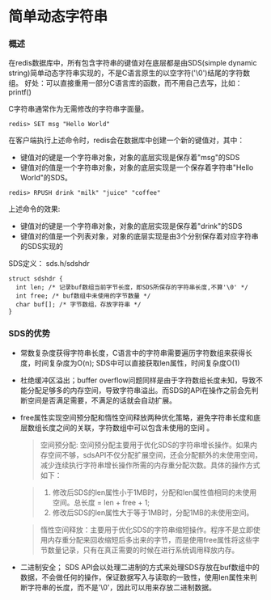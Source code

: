 # 简单动态字符串

### 概述

在redis数据库中，所有包含字符串的键值对在底层都是由SDS\(simple dynamic string)简单动态字符串实现的，不是C语言原生的以空字符('\0')结尾的字符数组。
好处：可以直接重用一部分C语言库的函数，而不用自己去写，比如：printf()

C字符串通常作为无需修改的字符串字面量。

```
redis> SET msg "Hello World"
```

在客户端执行上述命令时，redis会在数据库中创建一个新的键值对，其中：

* 键值对的键是一个字符串对象，对象的底层实现是保存着"msg"的SDS
* 键值对的值是一个字符串对象，对象的底层实现是一个保存着字符串"Hello World"的SDS。

```
redis> RPUSH drink "milk" "juice" "coffee"
```

上述命令的效果:

* 键值对的键是一个字符串对象，对象的底层实现是保存着"drink"的SDS
* 键值对的值是一个列表对象，对象的底层实现是由3个分别保存着对应字符串的SDS实现的

SDS定义： sds.h/sdshdr

```
struct sdshdr {
  int len; /* 记录buf数组当前字节长度，即SDS所保存的字符串长度,不算'\0' */
  int free; /* buf数组中未使用的字节数量 */
  char buf[]; /* 字节数组，存放字符串 */
}
```

### SDS的优势

* 常数复杂度获得字符串长度，C语言中的字符串需要遍历字符数组来获得长度，时间复杂度为O(n); SDS中可以直接获取len属性，时间复杂度O(1)

* 杜绝缓冲区溢出；buffer overflow问题同样是由于字符数组长度未知，导致不能分配足够多的内存空间，导致字符串溢出。而SDS的API在操作之前会先判断空间是否满足需要，不满足的话就会自动扩展。

* free属性实现空间预分配和惰性空间释放两种优化策略，避免字符串长度和底层数组长度之间的关联，字符数组中可以包含未使用的空间 。

  > 空间预分配: 空间预分配主要用于优化SDS的字符串增长操作。如果内存空间不够，sdsAPI不仅分配扩展空间，还会分配额外的未使用空间，减少连续执行字符串增长操作所需的内存重分配次数。具体的操作方式如下：
  
  > 1. 修改后SDS的len属性小于1MB时，分配和len属性值相同的未使用空间。总长度 = len + free + 1;
  > 2. 修改后SDS的len属性大于等于1MB时，分配1MB的未使用空间。
  
  > 惰性空间释放：主要用于优化SDS的字符串缩短操作。程序不是立即使用内存重分配来回收缩短后多出来的字节，而是使用free属性将这些字节数量记录，只有在真正需要的时候在进行系统调用释放内存。

* 二进制安全； SDS API会以处理二进制的方式来处理SDS存放在buf数组中的数据，不会做任何的操作，保证数据写入与读取的一致性，使用len属性来判断字符串的长度，而不是'\0'，因此可以用来存放二进制数据。








